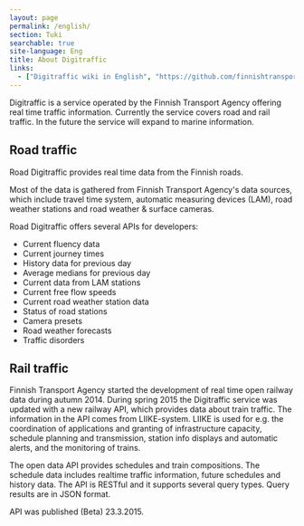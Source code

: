 ```yaml
---
layout: page
permalink: /english/
section: Tuki
searchable: true
site-language: Eng
title: About Digitraffic
links:
  - ["Digitraffic wiki in English", "https://github.com/finnishtransportagency/digitraffic/wiki/Digitraffic-in-English"]
---
```


Digitraffic is a service operated by the Finnish Transport Agency offering real time traffic information. Currently the service covers road and rail traffic. In the future the service will expand to marine information.

## Road traffic

Road Digitraffic provides real time data from the Finnish roads.

Most of the data is gathered from Finnish Transport Agency's data sources, which include travel time system,  automatic measuring devices (LAM), road weather stations and road weather & surface cameras.

Road Digitraffic offers several APIs for developers:

* Current fluency data
* Current journey times
* History data for previous day
* Average medians for previous day
* Current data from LAM stations
* Current free flow speeds
* Current road weather station data
* Status of road stations
* Camera presets
* Road weather forecasts
* Traffic disorders

## Rail traffic

Finnish Transport Agency started the development of real time open railway data during autumn 2014. During spring 2015 the Digitraffic service was updated with a new railway API, which provides data about train traffic. The information in the API comes from LIIKE-system. LIIKE is used for e.g. the coordination of applications and granting of infrastructure capacity, schedule planning and transmission, station info displays and automatic alerts, and the monitoring of trains.

The open data API provides schedules and train compositions. The schedule data includes realtime traffic information, future schedules and history data. The API is RESTful and it supports several query types. Query results are in JSON format.

API was published (Beta) 23.3.2015.